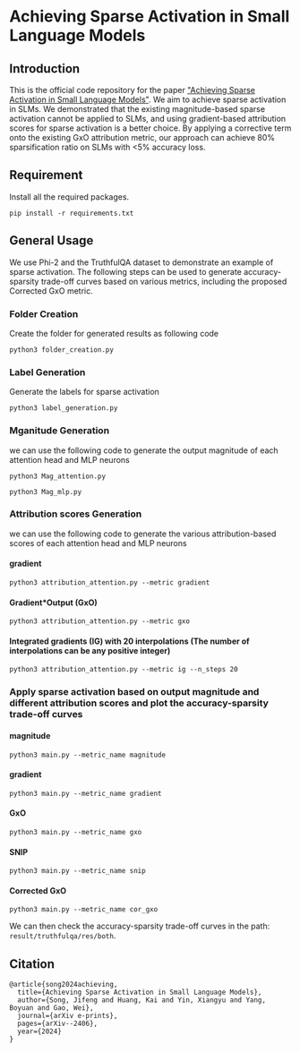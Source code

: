 # Achieving Sparse Activation in Small Language Models

## Introduction
This is the official code repository for the paper ["Achieving Sparse Activation in Small Language Models"](). We aim to achieve sparse activation in SLMs. We demonstrated that the existing magnitude-based sparse activation cannot be applied to SLMs, and using gradient-based attribution scores for sparse activation is a better choice. By applying a corrective term onto the existing GxO attribution metric, our approach can achieve 80% sparsification ratio on SLMs with <5% accuracy loss.

## Requirement
Install all the required packages.
```
pip install -r requirements.txt
```
## General Usage
We use Phi-2 and the TruthfulQA dataset to demonstrate an example of sparse activation. The following steps can be used to generate accuracy-sparsity trade-off curves based on various metrics, including the proposed Corrected GxO metric.

### Folder Creation
Create the folder for generated results as following code
```
python3 folder_creation.py
```

### Label Generation
Generate the labels for sparse activation
```
python3 label_generation.py
```

### Mganitude Generation
we can use the following code to generate the output magnitude of each attention head and MLP neurons
```
python3 Mag_attention.py
```
```
python3 Mag_mlp.py
```

### Attribution scores Generation
we can use the following code to generate the various attribution-based scores of each attention head and MLP neurons
#### gradient
```
python3 attribution_attention.py --metric gradient
```

#### Gradient*Output (GxO)
```
python3 attribution_attention.py --metric gxo
```

#### Integrated gradients (IG) with 20 interpolations (The number of interpolations can be any positive integer)
```
python3 attribution_attention.py --metric ig --n_steps 20
```

### Apply sparse activation based on output magnitude and different attribution scores and plot the accuracy-sparsity trade-off curves
#### magnitude
```
python3 main.py --metric_name magnitude
```
#### gradient
```
python3 main.py --metric_name gradient
```
#### GxO
```
python3 main.py --metric_name gxo
```
#### SNIP
```
python3 main.py --metric_name snip
```
#### Corrected GxO
```
python3 main.py --metric_name cor_gxo
```
We can then check the accuracy-sparsity trade-off curves in the path: `result/truthfulqa/res/both`.

## Citation
```
@article{song2024achieving,
  title={Achieving Sparse Activation in Small Language Models},
  author={Song, Jifeng and Huang, Kai and Yin, Xiangyu and Yang, Boyuan and Gao, Wei},
  journal={arXiv e-prints},
  pages={arXiv--2406},
  year={2024}
}
```
